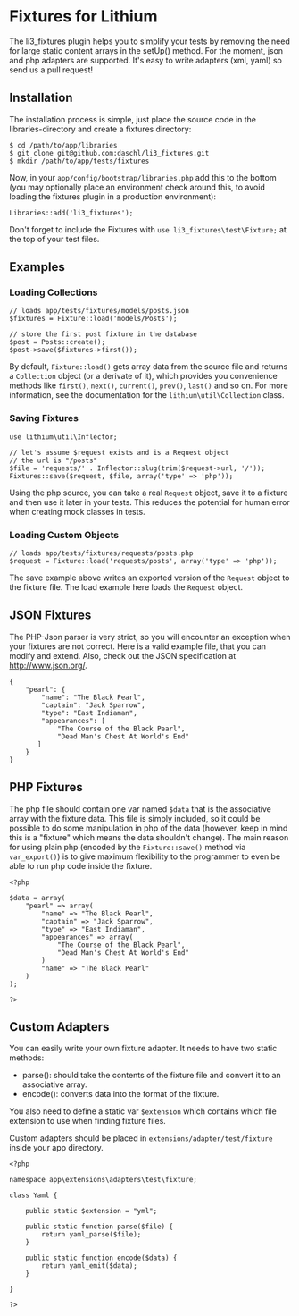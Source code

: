 # Fixtures for Lithium
The li3_fixtures plugin helps you to simplify your tests by removing the need for
large static content arrays in the setUp() method. For the moment, json and
php adapters are supported.  It's easy to write adapters (xml, yaml) so
send us a pull request!

## Installation
The installation process is simple, just place the source code in the
libraries-directory and create a fixtures directory:

    $ cd /path/to/app/libraries
    $ git clone git@github.com:daschl/li3_fixtures.git
    $ mkdir /path/to/app/tests/fixtures

Now, in your `app/config/bootstrap/libraries.php` add this to the bottom
(you may optionally place an environment check around this, to avoid
loading the fixtures plugin in a production environment):

    Libraries::add('li3_fixtures');

Don't forget to include the Fixtures with `use li3_fixtures\test\Fixture;`
at the top of your test files.

## Examples

### Loading Collections

    // loads app/tests/fixtures/models/posts.json
    $fixtures = Fixture::load('models/Posts');
    
    // store the first post fixture in the database
    $post = Posts::create();
    $post->save($fixtures->first());

By default, `Fixture::load()` gets array data from the source file and
returns a `Collection` object (or a derivate of it),
which provides you convenience methods like `first()`, `next()`, `current()`,
`prev()`, `last()` and so on. For more information, see the documentation
for the `lithium\util\Collection` class.

### Saving Fixtures

	use lithium\util\Inflector;

	// let's assume $request exists and is a Request object
	// the url is "/posts"
	$file = 'requests/' . Inflector::slug(trim($request->url, '/'));
	Fixtures::save($request, $file, array('type' => 'php'));

Using the php source, you can take a real `Request` object, save it to a fixture
and then use it later in your tests.  This reduces the potential for human
error when creating mock classes in tests.

### Loading Custom Objects

    // loads app/tests/fixtures/requests/posts.php
    $request = Fixture::load('requests/posts', array('type' => 'php'));

The save example above writes an exported version of the `Request` object
to the fixture file.  The load example here loads the `Request` object.

## JSON Fixtures
The PHP-Json parser is very strict, so you will encounter an exception when
your fixtures are not correct. Here is a valid example file, that you can
modify and extend. Also, check out the JSON specification at http://www.json.org/.

    {
        "pearl": {
            "name": "The Black Pearl",
            "captain": "Jack Sparrow",
            "type": "East Indiaman",
            "appearances": [
                "The Course of the Black Pearl",
                "Dead Man's Chest At World's End"
           ]
        }
    }

## PHP Fixtures
The php file should contain one var named `$data` that is the associative
array with the fixture data.  This file is simply included, so it could
be possible to do some manipulation in php of the data (however, keep
in mind this is a "fixture" which means the data shouldn't change).
The main reason for using plain php (encoded by the `Fixture::save()`
method via `var_export()`) is to give maximum flexibility to the 
programmer to even be able to run php code inside the fixture.

    <?php

    $data = array(
        "pearl" => array(
            "name" => "The Black Pearl",
            "captain" => "Jack Sparrow",
            "type" => "East Indiaman",
            "appearances" => array(
                "The Course of the Black Pearl",
                "Dead Man's Chest At World's End"
            )
            "name" => "The Black Pearl"
        )
    );
    
    ?>

## Custom Adapters

You can easily write your own fixture adapter.  It needs to have two static methods:
- parse(): should take the contents of the fixture file and convert it to an
    associative array.
- encode(): converts data into the format of the fixture.

You also need to define a static var `$extension` which contains which file
extension to use when finding fixture files.

Custom adapters should be placed in `extensions/adapter/test/fixture` inside
your app directory.

    <?php
    
    namespace app\extensions\adapters\test\fixture;
    
    class Yaml {
    
    	public static $extension = "yml";
    
    	public static function parse($file) {
    		return yaml_parse($file);
    	}
    
    	public static function encode($data) {
    		return yaml_emit($data);
    	}
    
    }
    
    ?>

